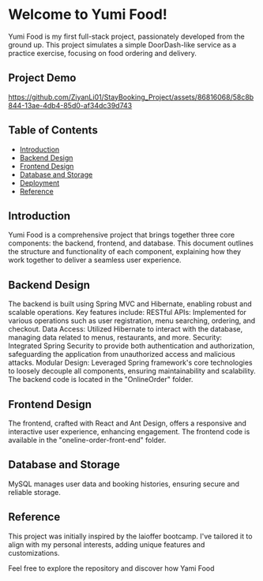 # Welcome to Yumi Food!
Yumi Food is my first full-stack project, passionately developed from the ground up. This project simulates a simple DoorDash-like service as a practice exercise, focusing on food ordering and delivery.

## Project Demo
https://github.com/ZiyanLi01/StayBooking_Project/assets/86816068/58c8b844-13ae-4db4-85d0-af34dc39d743

## Table of Contents
- [Introduction](#introduction)
- [Backend Design](#backend-design)
- [Frontend Design](#frontend-design)
- [Database and Storage](#database-and-storage)
- [Deployment](#deployment)
- [Reference](#reference)
  
## Introduction
Yumi Food is a comprehensive project that brings together three core components: the backend, frontend, and database. This document outlines the structure and functionality of each component, explaining how they work together to deliver a seamless user experience.

## Backend Design
The backend is built using Spring MVC and Hibernate, enabling robust and scalable operations. Key features include:
RESTful APIs: Implemented for various operations such as user registration, menu searching, ordering, and checkout.
Data Access: Utilized Hibernate to interact with the database, managing data related to menus, restaurants, and more.
Security: Integrated Spring Security to provide both authentication and authorization, safeguarding the application from unauthorized access and malicious attacks.
Modular Design: Leveraged Spring framework's core technologies to loosely decouple all components, ensuring maintainability and scalability.
The backend code is located in the "OnlineOrder" folder.


## Frontend Design
The frontend, crafted with React and Ant Design, offers a responsive and interactive user experience, enhancing engagement. 
The frontend code is available in the "oneline-order-front-end" folder.

## Database and Storage
MySQL manages user data and booking histories, ensuring secure and reliable storage.

## Reference
This project was initially inspired by the laioffer bootcamp. I've tailored it to align with my personal interests, adding unique features and customizations.

Feel free to explore the repository and discover how Yami Food 

